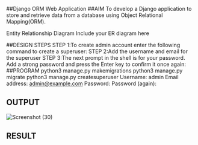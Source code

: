 ##Django ORM Web Application
##AIM
To develop a Django application to store and retrieve data from a database using Object Relational Mapping(ORM).

Entity Relationship Diagram
Include your ER diagram here

##DESIGN STEPS
STEP 1:To create admin account enter the following command to create a superuser:
STEP 2:Add the username and email for the superuser
STEP 3:The next prompt in the shell is for your password. Add a strong password and press the Enter key to confirm it once again:
##PROGRAM
python3 manage.py makemigrations 
python3 manage.py migrate
python3 manage.py createsuperuser
Username: 
admin Email address: admin@example.com 
Password:
Password (again):

## OUTPUT
![Screenshot (30)](https://user-images.githubusercontent.com/118707879/211476471-bae0b141-be83-413c-88a4-e0229f68bf9d.png)

## RESULT
